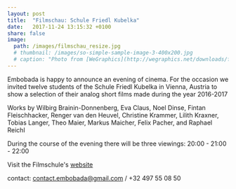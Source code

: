 ```yaml
---
layout: post
title:  "Filmschau: Schule Friedl Kubelka"
date:   2017-11-24 13:15:32 +0100
share: false
image:
  path: /images/filmschau_resize.jpg
  # thumbnail: /images/so-simple-sample-image-3-400x200.jpg
  # caption: "Photo from [WeGraphics](http://wegraphics.net/downloads/free-ultimate-blurred-background-pack/)"
---
```

Embobada is happy to announce an evening of cinema. For the occasion we invited twelve students of the Schule Friedl Kubelka in Vienna, Austria to show a selection of their analog short films made during the year 2016-2017

Works by Wilbirg Brainin-Donnenberg, Eva Claus, Noel Dinse, Fintan Fleischhacker, Renger van den Heuvel, Christine Krammer, Lilith Kraxner, Tobias Langer, Theo Maier, Markus Maicher, Felix Pacher, and Raphael Reichl

During the course of the evening there will be three viewings: 20:00 - 21:00 - 22:00

Visit the Filmschule's [website](http://www.schulefriedlkubelka.at/filmschule/)

contact: contact.embobada@gmail.com / +32 497 55 08 50
